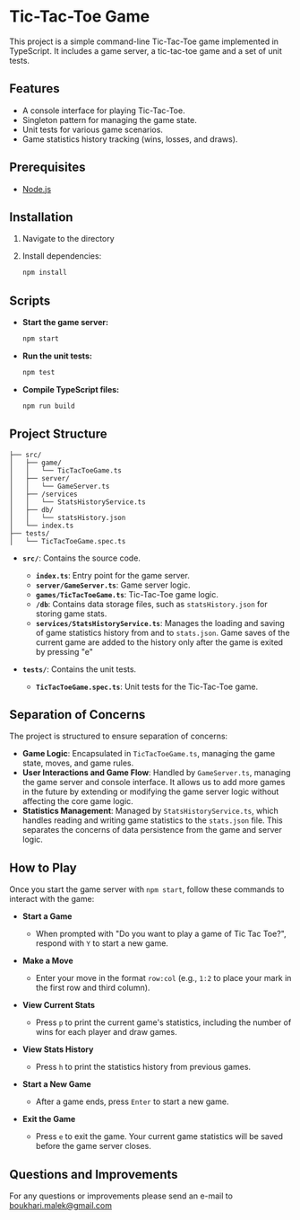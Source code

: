 # Tic-Tac-Toe Game

This project is a simple command-line Tic-Tac-Toe game implemented in TypeScript. It includes a game server, a
tic-tac-toe game and a set of unit tests.

## Features

- A console interface for playing Tic-Tac-Toe.
- Singleton pattern for managing the game state.
- Unit tests for various game scenarios.
- Game statistics history tracking (wins, losses, and draws).

## Prerequisites

- [Node.js](https://nodejs.org/)

## Installation

1. Navigate to the directory

2. Install dependencies:

    ```sh
    npm install
    ```

## Scripts

- **Start the game server:**

    ```sh
    npm start
    ```

- **Run the unit tests:**

    ```sh
    npm test
    ```

- **Compile TypeScript files:**

    ```sh
    npm run build
    ```

## Project Structure
```
├── src/
│   ├── game/
│   │   └── TicTacToeGame.ts
│   ├── server/
│   │   └── GameServer.ts
│   ├── /services
│   │   └── StatsHistoryService.ts
│   ├── db/
│   │   └── statsHistory.json
│   └── index.ts
├── tests/
│   └── TicTacToeGame.spec.ts
```
- **`src/`**: Contains the source code.
    - **`index.ts`**: Entry point for the game server.
    - **`server/GameServer.ts`**: Game server logic.
    - **`games/TicTacToeGame.ts`**: Tic-Tac-Toe game logic.
    - **`/db`**: Contains data storage files, such as `statsHistory.json` for storing game stats.
    - **`services/StatsHistoryService.ts`**: Manages the loading and saving of game statistics history from and to `stats.json`.
Game saves of the current game are added to the history only after the game is exited by pressing "e"
  

- **`tests/`**: Contains the unit tests.
    - **`TicTacToeGame.spec.ts`**: Unit tests for the Tic-Tac-Toe game.

## Separation of Concerns

The project is structured to ensure separation of concerns:

- **Game Logic**: Encapsulated in `TicTacToeGame.ts`, managing the game state, moves, and game rules.
- **User Interactions and Game Flow**: Handled by `GameServer.ts`, managing the game server and console interface. 
It allows us to add more games in the future by extending or modifying the game server logic without affecting the core 
game logic.
- **Statistics Management**: Managed by `StatsHistoryService.ts`, which handles reading and writing game statistics to 
the `stats.json` file. This separates the concerns of data persistence from the game and server logic.

## How to Play

Once you start the game server with `npm start`, follow these commands to interact with the game:

- **Start a Game**
  - When prompted with "Do you want to play a game of Tic Tac Toe?", respond with `Y` to start a new game.

- **Make a Move**
  - Enter your move in the format `row:col` (e.g., `1:2` to place your mark in the first row and third column).

- **View Current Stats**
  - Press `p` to print the current game's statistics, including the number of wins for each player and draw games.

- **View Stats History**
  - Press `h` to print the statistics history from previous games.

- **Start a New Game**
  - After a game ends, press `Enter` to start a new game.

- **Exit the Game**
  - Press `e` to exit the game. Your current game statistics will be saved before the game server closes.


## Questions and Improvements
For any questions or improvements please send an e-mail to [boukhari.malek@gmail.com](mailto:boukhari.malek@gmail.com)
